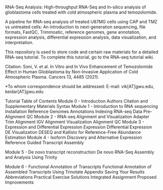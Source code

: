 RNA-Seq Analysis: High-throughput RNA-Seq and In-silico analysis of glioblastoma cells treated with cold atmospheric plasma and temozolomide.

A pipeline for RNA-seq analysis of treated U87MG cells using CAP and TMZ vs untreated cells: 
An introduction to next-generation sequencing, file formats, FastQC, Trimmoatic, reference genomes, gene annotation, expression analysis, differential expression analysis, data visualization, and interpretation.

This repository is used to store code and certain raw materials for a detailed RNA-seq tutorial. To complete this tutorial, go to the RNA-seq tutorial wiki.

Citation: Soni, V. et al. In Vitro and In Vivo Enhancement of Temozolomide Effect in Human Glioblastoma by Non-Invasive Application of Cold Atmospheric Plasma. Cancers 13, 4485 (2021).

*To whom correspondence should be addressed: E-mail: vik[AT]gwu.edu, keidar[AT]gwu.edu


Tutorial Table of Contents
Module 0 - Introduction 
Authors 
Citation and Supplementary Materials
Syntax
Module 1 - Introduction to RNA sequencing
Installation
Reference Genomes
Annotations
Indexing
RNA-seq Data
Pre-Alignment QC
Module 2 - RNA-seq Alignment and Visualization
Adapter Trim
Alignment
IGV
Alignment Visualization
Alignment QC
Module 3 - Expression and Differential Expression
Expression
Differential Expression
DE Visualization
DESEQ and Kallisto for Reference-Free Abundance Estimation
Module 4 - Isoform Discovery and Alternative Expression
Reference Guided Transcript Assembly

Module 5 - De novo transcript reconstruction
De novo RNA-Seq Assembly and Analysis Using Trinity

Module 6 - Functional Annotation of Transcripts
Functional Annotation of Assembled Transcripts Using Trinotate
Appendix
Saving Your Results
Abbreviations
Practical Exercise Solutions
Integrated Assignment
Proposed Improvements
